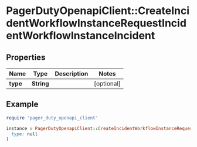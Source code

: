 # PagerDutyOpenapiClient::CreateIncidentWorkflowInstanceRequestIncidentWorkflowInstanceIncident

## Properties

| Name | Type | Description | Notes |
| ---- | ---- | ----------- | ----- |
| **type** | **String** |  | [optional] |

## Example

```ruby
require 'pager_duty_openapi_client'

instance = PagerDutyOpenapiClient::CreateIncidentWorkflowInstanceRequestIncidentWorkflowInstanceIncident.new(
  type: null
)
```

